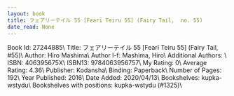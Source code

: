 ```yaml
---
layout: book
title: フェアリーテイル 55 [Fearī Teiru 55] (Fairy Tail,  no. 55)
date_read: None
---
```


Book Id: 27244885\ 
Title: フェアリーテイル 55 [Fearī Teiru 55] (Fairy Tail, #55)\ 
Author: Hiro Mashima\ 
Author l-f: Mashima, Hiro\ 
Additional Authors: \ 
ISBN: 406395675X\ 
ISBN13: 9784063956757\ 
My Rating: 0\ 
Average Rating: 4.36\ 
Publisher: Kodansha\ 
Binding: Paperback\ 
Number of Pages: 192\ 
Year Published: 2016\ 
Date Added: 2020/04/13\ 
Bookshelves: kupka-wstydu\ 
Bookshelves with positions: kupka-wstydu (#1325)\ 

